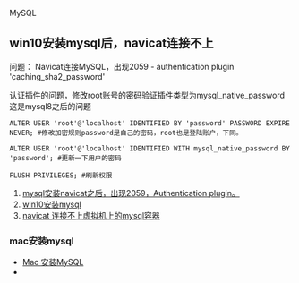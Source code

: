 MySQL

## win10安装mysql后，navicat连接不上

问题：
Navicat连接MySQL，出现2059 - authentication plugin 'caching_sha2_password'

认证插件的问题，修改root账号的密码验证插件类型为mysql_native_password这是mysql8之后的问题

    ALTER USER 'root'@'localhost' IDENTIFIED BY 'password' PASSWORD EXPIRE NEVER; #修改加密规则password是自己的密码，root也是登陆账户，下同。
    
    ALTER USER 'root'@'localhost' IDENTIFIED WITH mysql_native_password BY 'password'; #更新一下用户的密码 
    
    FLUSH PRIVILEGES; #刷新权限 



1. [mysql安装navicat之后，出现2059，Authentication plugin。](https://blog.csdn.net/weixin_37127253/article/details/83279162)
2. [win10安装mysql](https://www.runoob.com/mysql/mysql-install.html)
3. [navicat 连接不上虚拟机上的mysql容器](https://blog.csdn.net/yubin1285570923/article/details/83352491)



### mac安装mysql

* [Mac 安装MySQL](https://www.jianshu.com/p/4fc53d7d7620)
* 


